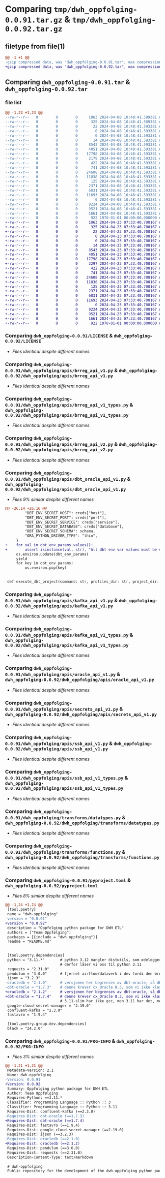 # Comparing `tmp/dwh_oppfolging-0.0.91.tar.gz` & `tmp/dwh_oppfolging-0.0.92.tar.gz`

## filetype from file(1)

```diff
@@ -1 +1 @@
-gzip compressed data, was "dwh_oppfolging-0.0.91.tar", max compression
+gzip compressed data, was "dwh_oppfolging-0.0.92.tar", max compression
```

## Comparing `dwh_oppfolging-0.0.91.tar` & `dwh_oppfolging-0.0.92.tar`

### file list

```diff
@@ -1,23 +1,23 @@
--rw-r--r--   0        0        0     1063 2024-04-08 10:48:41.589381 dwh_oppfolging-0.0.91/LICENSE
--rw-r--r--   0        0        0      325 2024-04-08 10:48:41.589381 dwh_oppfolging-0.0.91/README.md
--rw-r--r--   0        0        0       22 2024-04-08 10:48:41.593381 dwh_oppfolging-0.0.91/dwh_oppfolging/README.md
--rw-r--r--   0        0        0        0 2024-04-08 10:48:41.593381 dwh_oppfolging-0.0.91/dwh_oppfolging/__init__.py
--rw-r--r--   0        0        0        0 2024-04-08 10:48:41.593381 dwh_oppfolging-0.0.91/dwh_oppfolging/apis/__init__.py
--rw-r--r--   0        0        0       14 2024-04-08 10:48:41.593381 dwh_oppfolging-0.0.91/dwh_oppfolging/apis/airflow_api_v1.py
--rw-r--r--   0        0        0     8543 2024-04-08 10:48:41.593381 dwh_oppfolging-0.0.91/dwh_oppfolging/apis/brreg_api_v1.py
--rw-r--r--   0        0        0     4051 2024-04-08 10:48:41.593381 dwh_oppfolging-0.0.91/dwh_oppfolging/apis/brreg_api_v1_types.py
--rw-r--r--   0        0        0    17798 2024-04-08 10:48:41.593381 dwh_oppfolging-0.0.91/dwh_oppfolging/apis/brreg_api_v2.py
--rw-r--r--   0        0        0     2179 2024-04-08 10:48:41.593381 dwh_oppfolging-0.0.91/dwh_oppfolging/apis/dbt_oracle_api_v1.py
--rw-r--r--   0        0        0      422 2024-04-08 10:48:41.593381 dwh_oppfolging-0.0.91/dwh_oppfolging/apis/generic_api_v1.py
--rw-r--r--   0        0        0      741 2024-04-08 10:48:41.593381 dwh_oppfolging-0.0.91/dwh_oppfolging/apis/kafka_api_v1.py
--rw-r--r--   0        0        0    24608 2024-04-08 10:48:41.593381 dwh_oppfolging-0.0.91/dwh_oppfolging/apis/kafka_api_v1_types.py
--rw-r--r--   0        0        0    11838 2024-04-08 10:48:41.593381 dwh_oppfolging-0.0.91/dwh_oppfolging/apis/oracle_api_v1.py
--rw-r--r--   0        0        0      125 2024-04-08 10:48:41.593381 dwh_oppfolging-0.0.91/dwh_oppfolging/apis/oracle_api_v1_types.py
--rw-r--r--   0        0        0     2371 2024-04-08 10:48:41.593381 dwh_oppfolging-0.0.91/dwh_oppfolging/apis/secrets_api_v1.py
--rw-r--r--   0        0        0     6831 2024-04-08 10:48:41.593381 dwh_oppfolging-0.0.91/dwh_oppfolging/apis/ssb_api_v1.py
--rw-r--r--   0        0        0    11693 2024-04-08 10:48:41.593381 dwh_oppfolging-0.0.91/dwh_oppfolging/apis/ssb_api_v1_types.py
--rw-r--r--   0        0        0        0 2024-04-08 10:48:41.593381 dwh_oppfolging-0.0.91/dwh_oppfolging/transforms/__init__.py
--rw-r--r--   0        0        0     9224 2024-04-08 10:48:41.593381 dwh_oppfolging-0.0.91/dwh_oppfolging/transforms/datatypes.py
--rw-r--r--   0        0        0     9521 2024-04-08 10:48:41.593381 dwh_oppfolging-0.0.91/dwh_oppfolging/transforms/functions.py
--rw-r--r--   0        0        0     1661 2024-04-08 10:48:41.593381 dwh_oppfolging-0.0.91/pyproject.toml
--rw-r--r--   0        0        0      922 1970-01-01 00:00:00.000000 dwh_oppfolging-0.0.91/PKG-INFO
+-rw-r--r--   0        0        0     1063 2024-04-23 07:33:40.700167 dwh_oppfolging-0.0.92/LICENSE
+-rw-r--r--   0        0        0      325 2024-04-23 07:33:40.700167 dwh_oppfolging-0.0.92/README.md
+-rw-r--r--   0        0        0       22 2024-04-23 07:33:40.700167 dwh_oppfolging-0.0.92/dwh_oppfolging/README.md
+-rw-r--r--   0        0        0        0 2024-04-23 07:33:40.700167 dwh_oppfolging-0.0.92/dwh_oppfolging/__init__.py
+-rw-r--r--   0        0        0        0 2024-04-23 07:33:40.700167 dwh_oppfolging-0.0.92/dwh_oppfolging/apis/__init__.py
+-rw-r--r--   0        0        0       14 2024-04-23 07:33:40.700167 dwh_oppfolging-0.0.92/dwh_oppfolging/apis/airflow_api_v1.py
+-rw-r--r--   0        0        0     8543 2024-04-23 07:33:40.700167 dwh_oppfolging-0.0.92/dwh_oppfolging/apis/brreg_api_v1.py
+-rw-r--r--   0        0        0     4051 2024-04-23 07:33:40.700167 dwh_oppfolging-0.0.92/dwh_oppfolging/apis/brreg_api_v1_types.py
+-rw-r--r--   0        0        0    17798 2024-04-23 07:33:40.700167 dwh_oppfolging-0.0.92/dwh_oppfolging/apis/brreg_api_v2.py
+-rw-r--r--   0        0        0     2297 2024-04-23 07:33:40.700167 dwh_oppfolging-0.0.92/dwh_oppfolging/apis/dbt_oracle_api_v1.py
+-rw-r--r--   0        0        0      422 2024-04-23 07:33:40.700167 dwh_oppfolging-0.0.92/dwh_oppfolging/apis/generic_api_v1.py
+-rw-r--r--   0        0        0      741 2024-04-23 07:33:40.700167 dwh_oppfolging-0.0.92/dwh_oppfolging/apis/kafka_api_v1.py
+-rw-r--r--   0        0        0    24608 2024-04-23 07:33:40.700167 dwh_oppfolging-0.0.92/dwh_oppfolging/apis/kafka_api_v1_types.py
+-rw-r--r--   0        0        0    11838 2024-04-23 07:33:40.700167 dwh_oppfolging-0.0.92/dwh_oppfolging/apis/oracle_api_v1.py
+-rw-r--r--   0        0        0      125 2024-04-23 07:33:40.700167 dwh_oppfolging-0.0.92/dwh_oppfolging/apis/oracle_api_v1_types.py
+-rw-r--r--   0        0        0     2371 2024-04-23 07:33:40.700167 dwh_oppfolging-0.0.92/dwh_oppfolging/apis/secrets_api_v1.py
+-rw-r--r--   0        0        0     6831 2024-04-23 07:33:40.700167 dwh_oppfolging-0.0.92/dwh_oppfolging/apis/ssb_api_v1.py
+-rw-r--r--   0        0        0    11693 2024-04-23 07:33:40.700167 dwh_oppfolging-0.0.92/dwh_oppfolging/apis/ssb_api_v1_types.py
+-rw-r--r--   0        0        0        0 2024-04-23 07:33:40.700167 dwh_oppfolging-0.0.92/dwh_oppfolging/transforms/__init__.py
+-rw-r--r--   0        0        0     9224 2024-04-23 07:33:40.700167 dwh_oppfolging-0.0.92/dwh_oppfolging/transforms/datatypes.py
+-rw-r--r--   0        0        0     9521 2024-04-23 07:33:40.700167 dwh_oppfolging-0.0.92/dwh_oppfolging/transforms/functions.py
+-rw-r--r--   0        0        0     1661 2024-04-23 07:33:40.700167 dwh_oppfolging-0.0.92/pyproject.toml
+-rw-r--r--   0        0        0      922 1970-01-01 00:00:00.000000 dwh_oppfolging-0.0.92/PKG-INFO
```

### Comparing `dwh_oppfolging-0.0.91/LICENSE` & `dwh_oppfolging-0.0.92/LICENSE`

 * *Files identical despite different names*

### Comparing `dwh_oppfolging-0.0.91/dwh_oppfolging/apis/brreg_api_v1.py` & `dwh_oppfolging-0.0.92/dwh_oppfolging/apis/brreg_api_v1.py`

 * *Files identical despite different names*

### Comparing `dwh_oppfolging-0.0.91/dwh_oppfolging/apis/brreg_api_v1_types.py` & `dwh_oppfolging-0.0.92/dwh_oppfolging/apis/brreg_api_v1_types.py`

 * *Files identical despite different names*

### Comparing `dwh_oppfolging-0.0.91/dwh_oppfolging/apis/brreg_api_v2.py` & `dwh_oppfolging-0.0.92/dwh_oppfolging/apis/brreg_api_v2.py`

 * *Files identical despite different names*

### Comparing `dwh_oppfolging-0.0.91/dwh_oppfolging/apis/dbt_oracle_api_v1.py` & `dwh_oppfolging-0.0.92/dwh_oppfolging/apis/dbt_oracle_api_v1.py`

 * *Files 9% similar despite different names*

```diff
@@ -26,14 +26,16 @@
         "DBT_ENV_SECRET_HOST": creds["host"],
         "DBT_ENV_SECRET_PORT": creds["port"],
         "DBT_ENV_SECRET_SERVICE": creds["service"],
         "DBT_ENV_SECRET_DATABASE": creds["database"],
         "DBT_ENV_SECRET_SCHEMA": schema,
         "ORA_PYTHON_DRIVER_TYPE": "thin",
     }
+    for val in dbt_env_params.values():
+        assert isinstance(val, str), "All dbt env var values must be strings"
     os.environ.update(dbt_env_params)
     yield
     for key in dbt_env_params:
         os.environ.pop(key)
 
 
 def execute_dbt_project(command: str, profiles_dir: str, project_dir: str, *args):
```

### Comparing `dwh_oppfolging-0.0.91/dwh_oppfolging/apis/kafka_api_v1.py` & `dwh_oppfolging-0.0.92/dwh_oppfolging/apis/kafka_api_v1.py`

 * *Files identical despite different names*

### Comparing `dwh_oppfolging-0.0.91/dwh_oppfolging/apis/kafka_api_v1_types.py` & `dwh_oppfolging-0.0.92/dwh_oppfolging/apis/kafka_api_v1_types.py`

 * *Files identical despite different names*

### Comparing `dwh_oppfolging-0.0.91/dwh_oppfolging/apis/oracle_api_v1.py` & `dwh_oppfolging-0.0.92/dwh_oppfolging/apis/oracle_api_v1.py`

 * *Files identical despite different names*

### Comparing `dwh_oppfolging-0.0.91/dwh_oppfolging/apis/secrets_api_v1.py` & `dwh_oppfolging-0.0.92/dwh_oppfolging/apis/secrets_api_v1.py`

 * *Files identical despite different names*

### Comparing `dwh_oppfolging-0.0.91/dwh_oppfolging/apis/ssb_api_v1.py` & `dwh_oppfolging-0.0.92/dwh_oppfolging/apis/ssb_api_v1.py`

 * *Files identical despite different names*

### Comparing `dwh_oppfolging-0.0.91/dwh_oppfolging/apis/ssb_api_v1_types.py` & `dwh_oppfolging-0.0.92/dwh_oppfolging/apis/ssb_api_v1_types.py`

 * *Files identical despite different names*

### Comparing `dwh_oppfolging-0.0.91/dwh_oppfolging/transforms/datatypes.py` & `dwh_oppfolging-0.0.92/dwh_oppfolging/transforms/datatypes.py`

 * *Files identical despite different names*

### Comparing `dwh_oppfolging-0.0.91/dwh_oppfolging/transforms/functions.py` & `dwh_oppfolging-0.0.92/dwh_oppfolging/transforms/functions.py`

 * *Files identical despite different names*

### Comparing `dwh_oppfolging-0.0.91/pyproject.toml` & `dwh_oppfolging-0.0.92/pyproject.toml`

 * *Files 8% similar despite different names*

```diff
@@ -1,24 +1,24 @@
 [tool.poetry]
 name = "dwh-oppfolging"
-version = "0.0.91"
+version = "0.0.92"
 description = "Oppfolging python package for DWH ETL"
 authors = ["Team Oppfølging"]
 packages = [{include = "dwh_oppfolging"}]
 readme = "README.md"
 
 
 [tool.poetry.dependencies]
 python = "3.11.*"       # python 3.12 mangler distutils, som ødelegger installasjon av pendulum 2.1.2
                         # derfor låser vi oss til python 3.11
 requests = "2.31.0"
 pendulum = "3.0.0"      # fjernet airflow/dataverk i dev fordi den bruker en eldgammel versjon av pendulum
 ijson = "3.2.3"
-oracledb = "2.1.0"      # versjonen her begrenses av dbt-oracle, så dbt-oracle må oppgraderes først
-dbt-oracle = "1.7.3"    # denne krever cx_Oracle 8.3, som vi ikke klarer å bygge uten gcc
+oracledb = "2.1.2"      # versjonen her begrenses av dbt-oracle, så dbt-oracle må oppgraderes først
+dbt-oracle = "1.7.4"    # denne krever cx_Oracle 8.3, som vi ikke klarer å bygge uten gcc
                         # 3.11-slim har ikke gcc, men 3.11 har det, men den er +700 MB..
 google-cloud-secret-manager = "2.19.0"
 confluent-kafka = "2.3.0"
 fastavro = "1.9.4"
 
 [tool.poetry.group.dev.dependencies]
 black = "24.2.0"
```

### Comparing `dwh_oppfolging-0.0.91/PKG-INFO` & `dwh_oppfolging-0.0.92/PKG-INFO`

 * *Files 3% similar despite different names*

```diff
@@ -1,21 +1,21 @@
 Metadata-Version: 2.1
 Name: dwh-oppfolging
-Version: 0.0.91
+Version: 0.0.92
 Summary: Oppfolging python package for DWH ETL
 Author: Team Oppfølging
 Requires-Python: ==3.11.*
 Classifier: Programming Language :: Python :: 3
 Classifier: Programming Language :: Python :: 3.11
 Requires-Dist: confluent-kafka (==2.3.0)
-Requires-Dist: dbt-oracle (==1.7.3)
+Requires-Dist: dbt-oracle (==1.7.4)
 Requires-Dist: fastavro (==1.9.4)
 Requires-Dist: google-cloud-secret-manager (==2.19.0)
 Requires-Dist: ijson (==3.2.3)
-Requires-Dist: oracledb (==2.1.0)
+Requires-Dist: oracledb (==2.1.2)
 Requires-Dist: pendulum (==3.0.0)
 Requires-Dist: requests (==2.31.0)
 Description-Content-Type: text/markdown
 
 # dwh-oppfolging
 Public repository for the development of the dwh-oppfolging python package.
```

